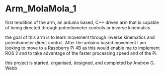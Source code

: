 # Arm_MolaMola_1
first rendition of the arm, an arduino based, C++ driven arm that is capable of being directed through potentiometer controls or inverse kinematics.

the goal of this arm is to learn movement through inverse kinematics and potentiometer direct control.
After the arduino based movement I am looking to move to a Raspberry Pi 4B as this would enable me to implement ROS 2 and to take advantage of the faster processing speed and of the Pi. 



this project is started, organised, designed, and completed by Andrew G. Webb
